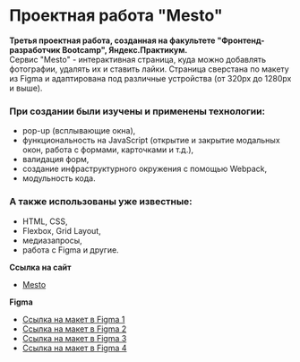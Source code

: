 # Проектная работа "Mesto"

**Третья проектная работа, созданная на факультете "Фронтенд-разработчик Bootcamp", Яндекс.Практикум.**  
Сервис "Mesto" - интерактивная страница, куда можно добавлять фотографии, удалять их и ставить лайки. Страница сверстана по макету из Figma и адаптирована под различные устройства (от 320px до 1280px и выше).

### При создании были изучены и применены технологии:
* pop-up (всплывающие окна),
* функциональность на JavaScript (открытие и закрытие модальных окон, работа с формами, карточками и т.д.),
* валидация форм,
* создание инфраструктурного окружения с помощью Webpack,
* модульность кода.

### А также использованы уже известные:
* HTML, CSS,
* Flexbox, Grid Layout,
* медиазапросы,
* работа с Figma и другие.

**Ссылка на сайт**  
* [Mesto](https://polinashchepochkina.github.io/mesto-project-bootcamp/)

**Figma**  
* [Ссылка на макет в Figma 1](https://www.figma.com/file/2cn9N9jSkmxD84oJik7xL7/JavaScript.-Sprint-4?node-id=28212%3A155)
* [Ссылка на макет в Figma 2](https://www.figma.com/file/bjyvbKKJN2naO0ucURl2Z0/JavaScript.-Sprint-5?node-id=50160%3A460)
* [Ссылка на макет в Figma 3](https://www.figma.com/file/kRVLKwYG3d1HGLvh7JFWRT/JavaScript.-Sprint-6?node-id=0%3A1)
* [Ссылка на макет в Figma 4](https://www.figma.com/file/PSdQFRHoxXJFs2FH8IXViF/JavaScript.-Sprint-9?node-id=0%3A1)
